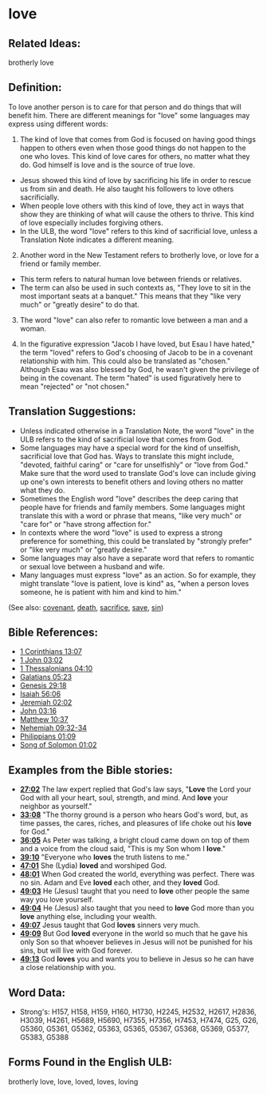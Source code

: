 # love

## Related Ideas:

brotherly love

## Definition:

To love another person is to care for that person and do things that will benefit him. There are different meanings for "love" some languages may express using different words:

1. The kind of love that comes from God is focused on having good things happen to others even when those good things do not happen to the one who loves. This kind of love cares for others, no matter what they do. God himself is love and is the source of true love.

  * Jesus showed this kind of love by sacrificing his life in order to rescue us from sin and death. He also taught his followers to love others sacrificially.
  * When people love others with this kind of love, they act in ways that show they are thinking of what will cause the others to thrive. This kind of love especially includes forgiving others.
  * In the ULB, the word "love" refers to this kind of sacrificial love, unless a Translation Note indicates a different meaning.

2. Another word in the New Testament refers to brotherly love, or love for a friend or family member.

  * This term refers to natural human love between friends or relatives.
  * The term can also be used in such contexts as, "They love to sit in the most important seats at a banquet." This means that they "like very much" or "greatly desire" to do that.

3. The word "love" can also refer to romantic love between a man and a woman.

4. In the figurative expression "Jacob I have loved, but Esau I have hated," the term "loved" refers to God's choosing of Jacob to be in a covenant relationship with him. This could also be translated as "chosen." Although Esau was also blessed by God, he wasn't given the privilege of being in the covenant. The term "hated" is used figuratively here to mean "rejected" or "not chosen."

## Translation Suggestions:

* Unless indicated otherwise in a Translation Note, the word "love" in the ULB refers to the kind of sacrificial love that comes from God.
* Some languages may have a special word for the kind of unselfish, sacrificial love that God has. Ways to translate this might include, "devoted, faithful caring" or "care for unselfishly" or "love from God." Make sure that the word used to translate God's love can include giving up one's own interests to benefit others and loving others no matter what they do.
* Sometimes the English word "love" describes the deep caring that people have for friends and family members. Some languages might translate this with a word or phrase that means, "like very much" or "care for" or "have strong affection for."
* In contexts where the word "love" is used to express a strong preference for something, this could be translated by "strongly prefer" or "like very much" or "greatly desire."
* Some languages may also have a separate word that refers to romantic or sexual love between a husband and wife.
* Many languages must express "love" as an action. So for example, they might translate "love is patient, love is kind" as, "when a person loves someone, he is patient with him and kind to him."

(See also: [covenant](../kt/covenant.md), [death](../other/death.md), [sacrifice](../other/sacrifice.md), [save](../kt/save.md), [sin](../kt/sin.md))

## Bible References:

* [1 Corinthians 13:07](rc://en/tn/help/1co/13/07)
* [1 John 03:02](rc://en/tn/help/1jn/03/02)
* [1 Thessalonians 04:10](rc://en/tn/help/1th/04/10)
* [Galatians 05:23](rc://en/tn/help/gal/05/23)
* [Genesis 29:18](rc://en/tn/help/gen/29/18)
* [Isaiah 56:06](rc://en/tn/help/isa/56/06)
* [Jeremiah 02:02](rc://en/tn/help/jer/02/02)
* [John 03:16](rc://en/tn/help/jhn/03/16)
* [Matthew 10:37](rc://en/tn/help/mat/10/37)
* [Nehemiah 09:32-34](rc://en/tn/help/neh/09/32)
* [Philippians 01:09](rc://en/tn/help/php/01/09)
* [Song of Solomon 01:02](rc://en/tn/help/sng/01/02)

## Examples from the Bible stories:

* __[27:02](rc://en/tn/help/obs/27/02)__ The law expert replied that God's law says, "__Love__ the Lord your God with all your heart, soul, strength, and mind. And __love__ your neighbor as yourself."
* __[33:08](rc://en/tn/help/obs/33/08)__ "The thorny ground is a person who hears God's word, but, as time passes, the cares, riches, and pleasures of life choke out his __love__ for God."
* __[36:05](rc://en/tn/help/obs/36/05)__ As Peter was talking, a bright cloud came down on top of them and a voice from the cloud said, "This is my Son whom I __love__."
* __[39:10](rc://en/tn/help/obs/39/10)__ "Everyone who __loves__ the truth listens to me."
* __[47:01](rc://en/tn/help/obs/47/01)__ She (Lydia) __loved__ and worshiped God.
* __[48:01](rc://en/tn/help/obs/48/01)__ When God created the world, everything was perfect. There was no sin. Adam and Eve __loved__ each other, and they __loved__ God.
* __[49:03](rc://en/tn/help/obs/49/03)__ He (Jesus) taught that you need to __love__ other people the same way you love yourself.
* __[49:04](rc://en/tn/help/obs/49/04)__ He (Jesus) also taught that you need to __love__ God more than you __love__ anything else, including your wealth.
* __[49:07](rc://en/tn/help/obs/49/07)__ Jesus taught that God __loves__ sinners very much.
* __[49:09](rc://en/tn/help/obs/49/09)__ But God __loved__ everyone in the world so much that he gave his only Son so that whoever believes in Jesus will not be punished for his sins, but will live with God forever.
* __[49:13](rc://en/tn/help/obs/49/13)__ God __loves__ you and wants you to believe in Jesus so he can have a close relationship with you.

## Word Data:

* Strong's: H157, H158, H159, H160, H1730, H2245, H2532, H2617, H2836, H3039, H4261, H5689, H5690, H7355, H7356, H7453, H7474, G25, G26, G5360, G5361, G5362, G5363, G5365, G5367, G5368, G5369, G5377, G5383, G5388

## Forms Found in the English ULB:

brotherly love, love, loved, loves, loving
